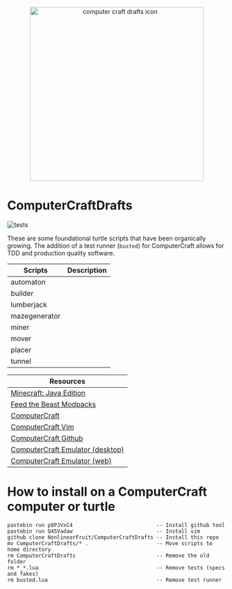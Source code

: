 <p align="center">
  <img src=".icon.png" alt="computer craft drafts icon" width="400" height="400"/>
</p>

# ComputerCraftDrafts
![[tests](https://github.com/NonlinearFruit/ComputerCraftDrafts/actions)](https://img.shields.io/github/actions/workflow/status/NonlinearFruit/ComputerCraftDrafts/test.yml?branch=master&label=tests)

These are some foundational turtle scripts that have been organically growing. The addition of a test runner (`busted`) for ComputerCraft allows for TDD and production quality software.

| Scripts      | Description |
| ---          | ---         |
| automaton    |             |
| builder      |             |
| lumberjack   |             |
| mazegenerator|             |
| miner        |             |
| mover        |             |
| placer       |             |
| tunnel       |             |

| Resources                                   |
|---                                          |
| [Minecraft: Java Edition][minecraft]        |
| [Feed the Beast Modpacks][ftb]              |
| [ComputerCraft][cc]                         |
| [ComputerCraft Vim][vimcc]                  |
| [ComputerCraft Github][github]              |
| [ComputerCraft Emulator (desktop)][copycat] |
| [ComputerCraft Emulator (web)][ccemux]      |

# How to install on a ComputerCraft computer or turtle

```
pastebin run p8PJVxC4                           -- Install github tool
pastebin run Q45Vadaw                           -- Install vim
github clone NonlinearFruit/ComputerCraftDrafts -- Install this repo
mv ComputerCraftDrafts/* .                      -- Move scripts to home directory
rm ComputerCraftDrafts                          -- Remove the old folder
rm *_*.lua                                      -- Remove tests (specs and fakes)
rm busted.lua                                   -- Remove test runner
```

[minecraft]: https://www.minecraft.net/en-us/store/minecraft-java-edition
[ftb]: https://www.feed-the-beast.com
[cc]: https://github.com/SquidDev-CC/CC-Tweaked
[vimcc]: https://github.com/HugoNikanor/VimCC
[ccemux]: https://emux.cc
[copycat]: https://github.com/SquidDev-CC/copy-cat
[github]: https://github.com/eric-wieser/computercraft-github
